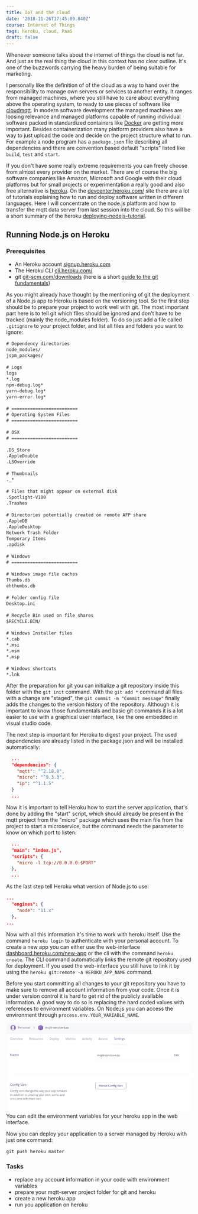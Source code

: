```yaml
---
title: IoT and the cloud
date: '2018-11-26T17:45:09.840Z'
course: Internet of Things
tags: heroku, cloud, PaaS
draft: false
---
```


Whenever someone talks about the internet of things the cloud is not far. And
just as the real thing the cloud in this context has no clear outline. It's one
of the buzzwords carrying the heavy burden of being suitable for marketing.

I personally like the definition of of the cloud as a way to hand over the
responsibility to manage own servers or services to another entity. It ranges
from managed machines, where you still have to care about everything above the
operating system, to ready to use pieces of software like
[cloudmqtt](https://www.cloudmqtt.com). In modern software development the
managed machines are loosing relevance and managed platforms capable of running
individual software packed in standardized containers like
[Docker](https://docker.com) are getting more important. Besides
containerization many platform providers also have a way to just upload the code
and decide on the project structure what to run. For example a node program has
a `package.json` file describing all dependencies and there are convention based
default "scripts" listed like `build`, `test` and `start`.

If you don't have some really extreme requirements you can freely choose from
almost every provider on the market. There are of course the big software
companies like Amazon, Microsoft and Google with their cloud platforms but for
small projects or experimentation a really good and also free alternative is
[heroku](https://heroku.com). On the
[devcenter.heroku.com/](https://devcenter.heroku.com/) site there are a lot of
tutorials explaining how to run and deploy software written in different
languages. Here I will concentrate on the node.js platform and how to transfer
the mqtt data server from last session into the cloud. So this will be a short
summary of the heroku
[deploying-nodejs-tutorial](https://devcenter.heroku.com/articles/deploying-nodejs).

## Running Node.js on Heroku

### Prerequisites

- An Heroku account [signup.heroku.com](https://signup.heroku.com)
- The Heroku CLI [cli.heroku.com/](https://cli.heroku.com/)
- git [git-scm.com/downloads](https://git-scm.com/downloads) (here is a short
  [guide to the git fundamentals](http://rogerdudler.github.io/git-guide/))

As you might already have thought by the mentioning of git the deployment of a
Node.js app to Heroku is based on the versioning tool. So the first step should
be to prepare your project to work well with git. The most important part here
is to tell git which files should be ignored and don't have to be tracked
(mainly the node_modules folder). To do so just add a file called `.gitignore`
to your project folder, and list all files and folders you want to ignore:

```gitignore
# Dependency directories
node_modules/
jspm_packages/

# Logs
logs
*.log
npm-debug.log*
yarn-debug.log*
yarn-error.log*

# =========================
# Operating System Files
# =========================

# OSX
# =========================

.DS_Store
.AppleDouble
.LSOverride

# Thumbnails
._*

# Files that might appear on external disk
.Spotlight-V100
.Trashes

# Directories potentially created on remote AFP share
.AppleDB
.AppleDesktop
Network Trash Folder
Temporary Items
.apdisk

# Windows
# =========================

# Windows image file caches
Thumbs.db
ehthumbs.db

# Folder config file
Desktop.ini

# Recycle Bin used on file shares
$RECYCLE.BIN/

# Windows Installer files
*.cab
*.msi
*.msm
*.msp

# Windows shortcuts
*.lnk
```

After the preparation for git you can initialize a git repository inside this
folder with the `git init` command. With the `git add *` command all files with
a change are "staged", the `git commit -m "Commit message"` finally adds the
changes to the version history of the repository. Although it is important to
know those fundamentals and basic git commands it is a lot easier to use with a
graphical user interface, like the one embedded in visual studio code.

The next step is important for Heroku to digest your project. The used
dependencies are already listed in the package.json and will be installed
automatically:

```json
  ...
  "dependencies": {
    "mqtt": "^2.18.8",
    "micro": "^9.3.3",
    "ip": "^1.1.5"
  }
  ...
```

Now it is important to tell Heroku how to start the server application, that's
done by adding the "start" script, which should already be present in the mqtt
project from the "micro" package which uses the main file from the project to
start a microservice, but the command needs the parameter to know on which port
to listen:

```json
  ...
  "main": "index.js",
  "scripts": {
    "micro -l tcp://0.0.0.0:$PORT"
  },
  ...
```

As the last step tell Heroku what version of Node.js to use:

```json
...
  "engines": {
    "node": "11.x"
  },
...
```

Now with all this information it's time to work with heroku itself. Use the
command `heroku login` to authenticate with your personal account. To create a
new app you can either use the web-interface
[dashboard.heroku.com/new-app](https://dashboard.heroku.com/new-app) or the cli
with the command `heroku create`. The CLI command automatically links the remote
git repository used for deployment. If you used the web-interface you still have
to link it by using the `heroku git:remote -a HEROKU_APP_NAME` command.

Before you start committing all changes to your git repository you have to make
sure to remove all account information from your code. Once it is under version
control it is hard to get rid of the publicly available information. A good way
to do so is replacing the hard coded values with references to environment
variables. On Node.js you can access the environment through
`process.env.YOUR_VARIABLE_NAME`.

![screenshot of the heroku app settings area](./heroku-settings.png) You can
edit the environment variables for your heroku app in the web interface.

Now you can deploy your application to a server managed by Heroku with just one
command:

```shell
git push heroku master
```

### Tasks

- replace any account information in your code with environment variables
- prepare your mqtt-server project folder for git and heroku
- create a new heroku app
- run you application on heroku

